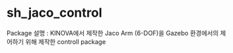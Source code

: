 # sh_jaco_control
Package 설명 : KINOVA에서 제작한 Jaco Arm (6-DOF)을 Gazebo 환경에서의 제어하기 위해 제작한 controll package
